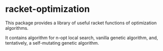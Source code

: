 racket-optimization
===================

This package provides a library of useful racket functions of optimization
algorithms.

It contains algorithm for n-opt local search, vanilla genetic algorithm, and,
tentatively, a self-mutating genetic algorithm.
